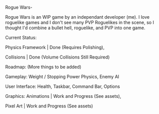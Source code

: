 Rogue Wars-

Rogue Wars is an WIP game by an independant developer (me). I love roguelike games and I don't see many PVP Roguelikes in the scene, so I thought I'd combine a bullet hell, roguelike, and PVP into one game.

Current Status:

Physics Framework |   Done (Requires Polishing),

Collisions        |   Done (Volume Collisions Still Required)

Roadmap: (More things to be added)

Gameplay:
Weight / Stopping Power Physics,
Enemy AI

User Interface:
Health,
Taskbar,
Command Bar,
Options

Graphics:
Animations        |   Work and Progress (See assets),

Pixel Art         |   Work and Progress (See assets)

